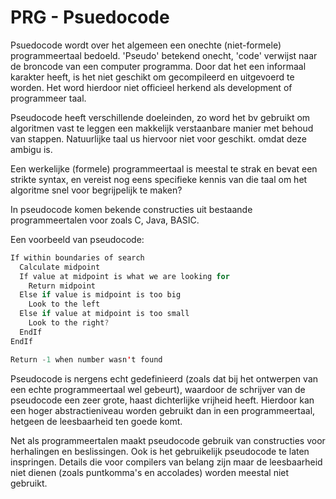 PRG - Psuedocode 
=========================
Psuedocode wordt over het algemeen een onechte (niet-formele) programmeertaal bedoeld. 
'Pseudo' betekend onecht, 'code' verwijst naar de broncode van een computer programma. 
Door dat het een informaal karakter heeft, is het niet geschikt om gecompileerd en uitgevoerd te worden. 
Het word hierdoor niet officieel herkend als development of programmeer taal. 

Pseudocode heeft verschillende doeleinden, zo word het bv gebruikt om algoritmen vast te leggen
een makkelijk verstaanbare manier met behoud van stappen. 
Natuurlijke taal us hiervoor niet voor geschikt. omdat deze ambigu is. 

Een werkelijke (formele) programmeertaal is meestal te strak en bevat een strikte syntax, 
en vereist nog eens specifieke kennis van die taal om het algoritme snel voor begrijpelijk te maken? 

In pseudocode komen bekende constructies uit bestaande programmeertalen voor zoals C, Java, BASIC. 

Een voorbeeld van pseudocode:

```java
If within boundaries of search 
  Calculate midpoint
  If value at midpoint is what we are looking for 
    Return midpoint
  Else if value is midpoint is too big 
    Look to the left
  Else if value at midpoint is too small 
    Look to the right? 
  EndIf
EndIf

Return -1 when number wasn't found
```

Pseudocode is nergens echt gedefinieerd (zoals dat bij het ontwerpen van een echte programmeertaal wel gebeurt), 
waardoor de schrijver van de pseudocode een zeer grote, haast dichterlijke vrijheid heeft.
Hierdoor kan een hoger abstractieniveau worden gebruikt dan in een programmeertaal, 
hetgeen de leesbaarheid ten goede komt.

Net als programmeertalen maakt pseudocode gebruik van constructies voor herhalingen en beslissingen. 
Ook is het gebruikelijk pseudocode te laten inspringen. 
Details die voor compilers van belang zijn maar de leesbaarheid niet dienen (zoals puntkomma's en accolades) worden meestal niet gebruikt.
